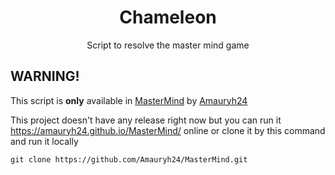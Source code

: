 <h1 align="center">Chameleon</h1>
<p align="center">Script to resolve the master mind game</p>

## WARNING!
This script is **only** available in [MasterMind](https://github.com/Amauryh24/MasterMind) by [Amauryh24](https://github.com/Amauryh24)

This project doesn't have any release right now but you can run it https://amauryh24.github.io/MasterMind/ online or clone it by this command and run it locally
```
git clone https://github.com/Amauryh24/MasterMind.git
```
